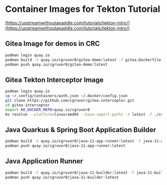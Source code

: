 # Container Images for Tekton Tutorial

[https://upstreamwithoutapaddle.com/tutorials/tekton-intro/](https://upstreamwithoutapaddle.com/tutorials/tekton-intro/)

## Gitea Image for demos in CRC

```bash
podman login quay.io
podman build -t quay.io/cgruver0/gitea-demo:latest -f gitea.Dockerfile .
podman push quay.io/cgruver0/gitea-demo:latest
```

## Gitea Tekton Interceptor Image

```bash
podman login quay.io
cp ~/.config/containers/auth.json ~/.docker/config.json
git clone https://github.com/cgruver/gitea-interceptor.git
cd gitea-interceptor
export KO_DOCKER_REPO=quay.io/cgruver0
ko resolve --platform=linux/amd64 --base-import-paths -t latest -f ./config > /tmp/gitea-interceptor.yaml
```

## Java Quarkus & Spring Boot Application Builder

```bash
podman build -t quay.io/cgruver0/java-11-app-runner:latest -f java-11-app-runner.Dockerfile .
podman push quay.io/cgruver0/java-11-app-runner:latest
```

## Java Application Runner

```bash
podman build -t quay.io/cgruver0/java-11-builder:latest -f java-11-builder.Dockerfile .
podman push quay.io/cgruver0/java-11-builder:latest
```
